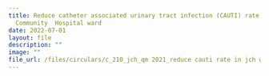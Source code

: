```yaml
---
title: Reduce catheter associated urinary tract infection (CAUTI) rate in Jurong
  Community  Hospital ward
date: 2022-07-01
layout: file
description: ""
image: ""
file_url: /files/circulars/c_210_jch_qm 2021_reduce cauti rate in jch wards.pdf
---
```

